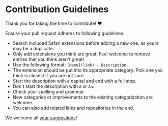 # Contribution Guidelines

Thank you for taking the time to contribute! ♥️

Ensure your pull request adheres to following guidelines:

- Search included Safari extensions before adding a new one, as yours may be a duplicate.
- Only add extensions you think are great! Feel welcome to remove entries that you think aren't great!
- Use the following format: `[Name](link) - Description.`
- The extension should be put into its appropriate category. Pick one you think is closest if you are not sure.
- Start the description with a capital and end with a full stop.
- Don't start the description with `A` or `An`.
- Check your spelling and grammar.
- New categories or improvements to the existing categorization are welcome.
- You can also add related links and repositories in the end.

We welcome all [your suggestions](../../edit/master/README.md)!


